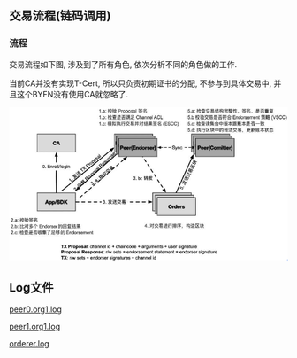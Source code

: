 ## 交易流程(链码调用)

### 流程

交易流程如下图, 涉及到了所有角色, 依次分析不同的角色做的工作.

当前CA并没有实现T-Cert, 所以只负责初期证书的分配, 不参与到具体交易中, 并且这个BYFN没有使用CA就忽略了.



![transaction_flow.](_images/transaction_flow.png)



## Log文件

[peer0.org1.log](logs/invoke.peer0.org1.log)

[peer1.org1.log](logs/invoke.peer1.org1.log)

[orderer.log](logs/invoke.orderer.log)